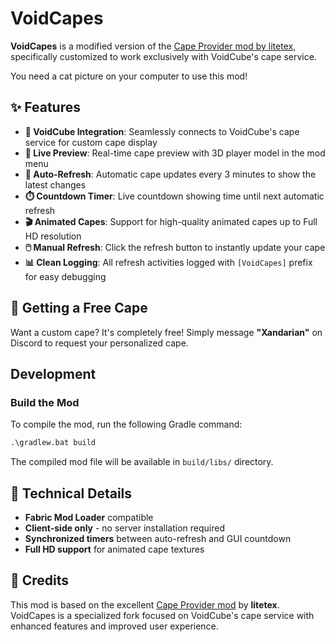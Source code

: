 # VoidCapes

**VoidCapes** is a modified version of the [Cape Provider mod by litetex](https://modrinth.com/mod/cape-provider), specifically customized to work exclusively with VoidCube's cape service.

You need a cat picture on your computer to use this mod!

## ✨ Features

- **🎯 VoidCube Integration**: Seamlessly connects to VoidCube's cape service for custom cape display
- **👀 Live Preview**: Real-time cape preview with 3D player model in the mod menu
- **🔄 Auto-Refresh**: Automatic cape updates every 3 minutes to show the latest changes
- **⏱️ Countdown Timer**: Live countdown showing time until next automatic refresh
- **🎬 Animated Capes**: Support for high-quality animated capes up to Full HD resolution
- **🖱️ Manual Refresh**: Click the refresh button to instantly update your cape
- **📊 Clean Logging**: All refresh activities logged with `[VoidCapes]` prefix for easy debugging

## 🎨 Getting a Free Cape

Want a custom cape? It's completely free! Simply message **"Xandarian"** on Discord to request your personalized cape.

## Development

### Build the Mod

To compile the mod, run the following Gradle command:

```cmd
.\gradlew.bat build
```

The compiled mod file will be available in `build/libs/` directory.

## 🔧 Technical Details

- **Fabric Mod Loader** compatible
- **Client-side only** - no server installation required
- **Synchronized timers** between auto-refresh and GUI countdown
- **Full HD support** for animated cape textures

## 📝 Credits

This mod is based on the excellent [Cape Provider mod](https://modrinth.com/mod/cape-provider) by **litetex**. VoidCapes is a specialized fork focused on VoidCube's cape service with enhanced features and improved user experience.